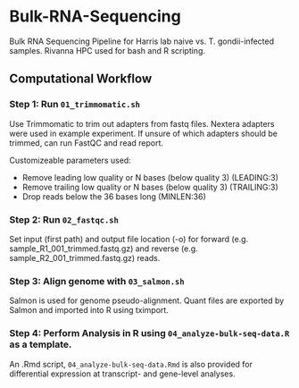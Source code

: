 # Bulk-RNA-Sequencing
Bulk RNA Sequencing Pipeline for Harris lab naive vs. T. gondii-infected samples. Rivanna HPC used for bash and R scripting.

## Computational Workflow

### Step 1: Run `01_trimmomatic.sh`
Use Trimmomatic to trim out adapters from fastq files. Nextera adapters were used in example experiment. If unsure of which adapters should be trimmed, can run FastQC and read report.

Customizeable parameters used:
- Remove leading low quality or N bases (below quality 3) (LEADING:3)
- Remove trailing low quality or N bases (below quality 3) (TRAILING:3)
- Drop reads below the 36 bases long (MINLEN:36)

### Step 2: Run `02_fastqc.sh`
Set input (first path) and output file location (-o) for forward (e.g. sample_R1_001_trimmed.fastq.gz) and reverse (e.g. sample_R2_001_trimmed.fastq.gz) reads.

### Step 3: Align genome with `03_salmon.sh`
Salmon is used for genome pseudo-alignment. Quant files are exported by Salmon and imported into R using tximport.

### Step 4: Perform Analysis in R using `04_analyze-bulk-seq-data.R` as a template.
An .Rmd script, `04_analyze-bulk-seq-data.Rmd` is also provided for differential expression at transcript- and gene-level analyses.

